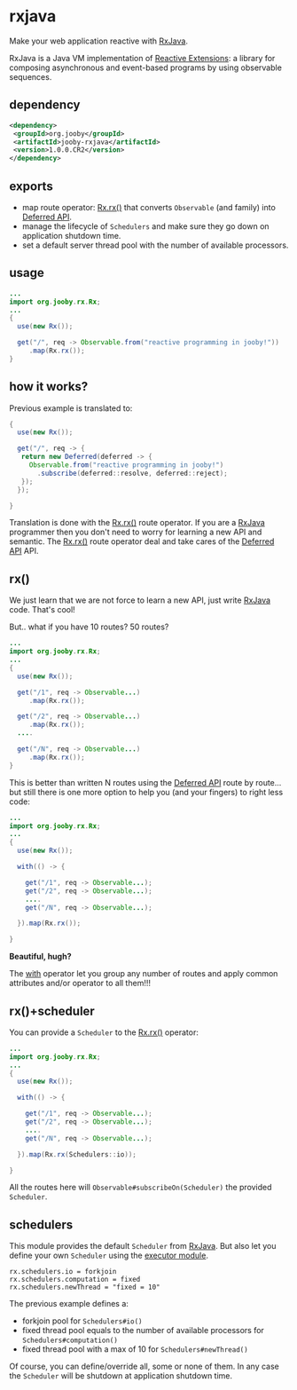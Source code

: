 # rxjava

Make your web application reactive with <a href="https://github.com/ReactiveX/RxJava">RxJava</a>.

RxJava is a Java VM implementation of <a href="http://reactivex.io">Reactive Extensions</a>: a library for composing asynchronous and event-based programs by using observable sequences.

## dependency

```xml
<dependency>
 <groupId>org.jooby</groupId>
 <artifactId>jooby-rxjava</artifactId>
 <version>1.0.0.CR2</version>
</dependency>
```

## exports

* map route operator: [Rx.rx()](/apidocs/org/jooby/rx/Rx.html#rx--) that converts ```Observable``` (and family) into [Deferred API](/apidocs/org/jooby/Deferred.html).
* manage the lifecycle of ```Schedulers``` and make sure they go down on application shutdown time.
* set a default server thread pool with the number of available processors.

## usage

```java
...
import org.jooby.rx.Rx;
...
{
  use(new Rx());

  get("/", req -> Observable.from("reactive programming in jooby!"))
     .map(Rx.rx());
}
```

## how it works?

Previous example is translated to:

```java
{
  use(new Rx());

  get("/", req -> {
   return new Deferred(deferred -> {
     Observable.from("reactive programming in jooby!")
       .subscribe(deferred::resolve, deferred::reject);
   });
  });

}
```

Translation is done with the [Rx.rx()](/apidocs/org/jooby/rx/Rx.html#rx--) route operator. If you are a <a href="https://github.com/ReactiveX/RxJava">RxJava</a> programmer then you don't need to worry for learning a new API and semantic. The [Rx.rx()](/apidocs/org/jooby/rx/Rx.html#rx--) route operator deal and take cares of the [Deferred API](/apidocs/org/jooby/Deferred.html) API.

## rx()

We just learn that we are not force to learn a new API, just write <a href="https://github.com/ReactiveX/RxJava">RxJava</a> code. That's cool!

But.. what if you have 10 routes? 50 routes?

```java
...
import org.jooby.rx.Rx;
...
{
  use(new Rx());

  get("/1", req -> Observable...)
     .map(Rx.rx());

  get("/2", req -> Observable...)
     .map(Rx.rx());
  ....

  get("/N", req -> Observable...)
     .map(Rx.rx());
}
```

This is better than written N routes using the [Deferred API](/apidocs/org/jooby/Deferred.html) route by route... but still there is one more option to help you (and your fingers) to right less code:

```java
...
import org.jooby.rx.Rx;
...
{
  use(new Rx());

  with(() -> {

    get("/1", req -> Observable...);
    get("/2", req -> Observable...);
    ....
    get("/N", req -> Observable...);

  }).map(Rx.rx());

}
```

**Beautiful, hugh?**

The [with](/apidocs/org/jooby/Routes.html#with-java.lang.Runnable-) operator let you group any number of routes and apply common attributes and/or operator to all them!!!

## rx()+scheduler

You can provide a ```Scheduler``` to the [Rx.rx()](/apidocs/org/jooby/rx/Rx.html#rx--) operator:

```java
...
import org.jooby.rx.Rx;
...
{
  use(new Rx());

  with(() -> {

    get("/1", req -> Observable...);
    get("/2", req -> Observable...);
    ....
    get("/N", req -> Observable...);

  }).map(Rx.rx(Schedulers::io));

}
```

All the routes here will ```Observable#subscribeOn(Scheduler)``` the provided ```Scheduler```.

## schedulers

This module provides the default ```Scheduler``` from <a href="https://github.com/ReactiveX/RxJava">RxJava</a>. But also let you define your own ```Scheduler``` using the [executor module](/doc/executor).

```
rx.schedulers.io = forkjoin
rx.schedulers.computation = fixed
rx.schedulers.newThread = "fixed = 10"
```

The previous example defines a:

* forkjoin pool for ```Schedulers#io()``` 
* fixed thread pool equals to the number of available processors for ```Schedulers#computation()```
* fixed thread pool with a max of 10 for ```Schedulers#newThread()```

Of course, you can define/override all, some or none of them. In any case the ```Scheduler``` will be shutdown at application shutdown time.
